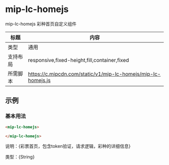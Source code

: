 # mip-lc-homejs

mip-lc-homejs 彩种首页自定义组件

标题|内容
----|----
类型|通用
支持布局|responsive,fixed-height,fill,container,fixed
所需脚本|https://c.mipcdn.com/static/v1/mip-lc-homejs/mip-lc-homejs.js

## 示例

### 基本用法
```html
<mip-lc-homejs>

</mip-lc-homejs>
```

说明：{彩票首页，包含token验证，请求逻辑，彩种的详细信息}

类型：{String}
